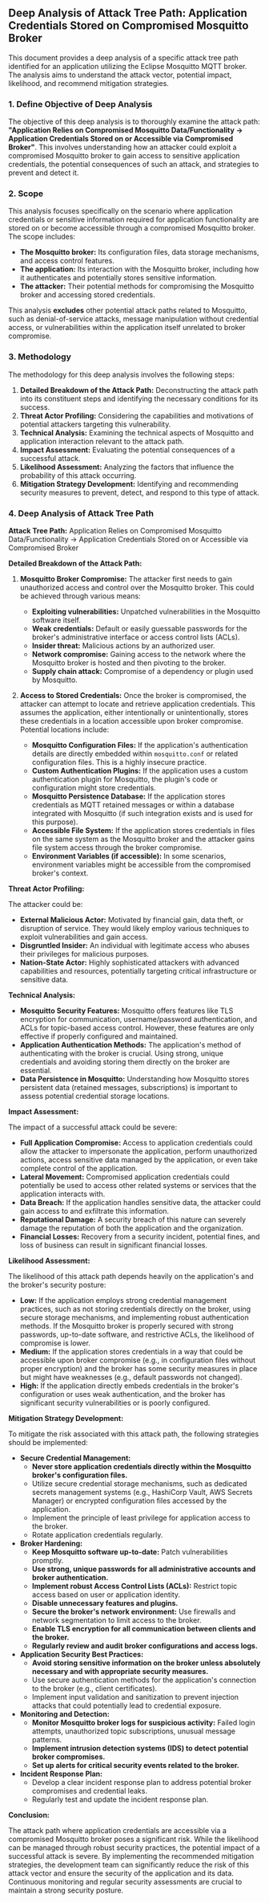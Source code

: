 ## Deep Analysis of Attack Tree Path: Application Credentials Stored on Compromised Mosquitto Broker

This document provides a deep analysis of a specific attack tree path identified for an application utilizing the Eclipse Mosquitto MQTT broker. The analysis aims to understand the attack vector, potential impact, likelihood, and recommend mitigation strategies.

### 1. Define Objective of Deep Analysis

The objective of this deep analysis is to thoroughly examine the attack path: **"Application Relies on Compromised Mosquitto Data/Functionality -> Application Credentials Stored on or Accessible via Compromised Broker"**. This involves understanding how an attacker could exploit a compromised Mosquitto broker to gain access to sensitive application credentials, the potential consequences of such an attack, and strategies to prevent and detect it.

### 2. Scope

This analysis focuses specifically on the scenario where application credentials or sensitive information required for application functionality are stored on or become accessible through a compromised Mosquitto broker. The scope includes:

*   **The Mosquitto broker:** Its configuration files, data storage mechanisms, and access control features.
*   **The application:** Its interaction with the Mosquitto broker, including how it authenticates and potentially stores sensitive information.
*   **The attacker:** Their potential methods for compromising the Mosquitto broker and accessing stored credentials.

This analysis **excludes** other potential attack paths related to Mosquitto, such as denial-of-service attacks, message manipulation without credential access, or vulnerabilities within the application itself unrelated to broker compromise.

### 3. Methodology

The methodology for this deep analysis involves the following steps:

1. **Detailed Breakdown of the Attack Path:**  Deconstructing the attack path into its constituent steps and identifying the necessary conditions for its success.
2. **Threat Actor Profiling:**  Considering the capabilities and motivations of potential attackers targeting this vulnerability.
3. **Technical Analysis:** Examining the technical aspects of Mosquitto and application interaction relevant to the attack path.
4. **Impact Assessment:**  Evaluating the potential consequences of a successful attack.
5. **Likelihood Assessment:**  Analyzing the factors that influence the probability of this attack occurring.
6. **Mitigation Strategy Development:**  Identifying and recommending security measures to prevent, detect, and respond to this type of attack.

### 4. Deep Analysis of Attack Tree Path

**Attack Tree Path:** Application Relies on Compromised Mosquitto Data/Functionality -> Application Credentials Stored on or Accessible via Compromised Broker

**Detailed Breakdown of the Attack Path:**

1. **Mosquitto Broker Compromise:** The attacker first needs to gain unauthorized access and control over the Mosquitto broker. This could be achieved through various means:
    *   **Exploiting vulnerabilities:**  Unpatched vulnerabilities in the Mosquitto software itself.
    *   **Weak credentials:**  Default or easily guessable passwords for the broker's administrative interface or access control lists (ACLs).
    *   **Insider threat:**  Malicious actions by an authorized user.
    *   **Network compromise:**  Gaining access to the network where the Mosquitto broker is hosted and then pivoting to the broker.
    *   **Supply chain attack:** Compromise of a dependency or plugin used by Mosquitto.

2. **Access to Stored Credentials:** Once the broker is compromised, the attacker can attempt to locate and retrieve application credentials. This assumes the application, either intentionally or unintentionally, stores these credentials in a location accessible upon broker compromise. Potential locations include:
    *   **Mosquitto Configuration Files:**  If the application's authentication details are directly embedded within `mosquitto.conf` or related configuration files. This is a highly insecure practice.
    *   **Custom Authentication Plugins:** If the application uses a custom authentication plugin for Mosquitto, the plugin's code or configuration might store credentials.
    *   **Mosquitto Persistence Database:** If the application stores credentials as MQTT retained messages or within a database integrated with Mosquitto (if such integration exists and is used for this purpose).
    *   **Accessible File System:** If the application stores credentials in files on the same system as the Mosquitto broker and the attacker gains file system access through the broker compromise.
    *   **Environment Variables (if accessible):** In some scenarios, environment variables might be accessible from the compromised broker's context.

**Threat Actor Profiling:**

The attacker could be:

*   **External Malicious Actor:** Motivated by financial gain, data theft, or disruption of service. They would likely employ various techniques to exploit vulnerabilities and gain access.
*   **Disgruntled Insider:**  An individual with legitimate access who abuses their privileges for malicious purposes.
*   **Nation-State Actor:**  Highly sophisticated attackers with advanced capabilities and resources, potentially targeting critical infrastructure or sensitive data.

**Technical Analysis:**

*   **Mosquitto Security Features:**  Mosquitto offers features like TLS encryption for communication, username/password authentication, and ACLs for topic-based access control. However, these features are only effective if properly configured and maintained.
*   **Application Authentication Methods:**  The application's method of authenticating with the broker is crucial. Using strong, unique credentials and avoiding storing them directly on the broker are essential.
*   **Data Persistence in Mosquitto:** Understanding how Mosquitto stores persistent data (retained messages, subscriptions) is important to assess potential credential storage locations.

**Impact Assessment:**

The impact of a successful attack could be severe:

*   **Full Application Compromise:** Access to application credentials could allow the attacker to impersonate the application, perform unauthorized actions, access sensitive data managed by the application, or even take complete control of the application.
*   **Lateral Movement:**  Compromised application credentials could potentially be used to access other related systems or services that the application interacts with.
*   **Data Breach:**  If the application handles sensitive data, the attacker could gain access to and exfiltrate this information.
*   **Reputational Damage:**  A security breach of this nature can severely damage the reputation of both the application and the organization.
*   **Financial Losses:**  Recovery from a security incident, potential fines, and loss of business can result in significant financial losses.

**Likelihood Assessment:**

The likelihood of this attack path depends heavily on the application's and the broker's security posture:

*   **Low:** If the application employs strong credential management practices, such as not storing credentials directly on the broker, using secure storage mechanisms, and implementing robust authentication methods. If the Mosquitto broker is properly secured with strong passwords, up-to-date software, and restrictive ACLs, the likelihood of compromise is lower.
*   **Medium:** If the application stores credentials in a way that could be accessible upon broker compromise (e.g., in configuration files without proper encryption) and the broker has some security measures in place but might have weaknesses (e.g., default passwords not changed).
*   **High:** If the application directly embeds credentials in the broker's configuration or uses weak authentication, and the broker has significant security vulnerabilities or is poorly configured.

**Mitigation Strategy Development:**

To mitigate the risk associated with this attack path, the following strategies should be implemented:

*   **Secure Credential Management:**
    *   **Never store application credentials directly within the Mosquitto broker's configuration files.**
    *   Utilize secure credential storage mechanisms, such as dedicated secrets management systems (e.g., HashiCorp Vault, AWS Secrets Manager) or encrypted configuration files accessed by the application.
    *   Implement the principle of least privilege for application access to the broker.
    *   Rotate application credentials regularly.
*   **Broker Hardening:**
    *   **Keep Mosquitto software up-to-date:** Patch vulnerabilities promptly.
    *   **Use strong, unique passwords for all administrative accounts and broker authentication.**
    *   **Implement robust Access Control Lists (ACLs):** Restrict topic access based on user or application identity.
    *   **Disable unnecessary features and plugins.**
    *   **Secure the broker's network environment:** Use firewalls and network segmentation to limit access to the broker.
    *   **Enable TLS encryption for all communication between clients and the broker.**
    *   **Regularly review and audit broker configurations and access logs.**
*   **Application Security Best Practices:**
    *   **Avoid storing sensitive information on the broker unless absolutely necessary and with appropriate security measures.**
    *   Use secure authentication methods for the application's connection to the broker (e.g., client certificates).
    *   Implement input validation and sanitization to prevent injection attacks that could potentially lead to credential exposure.
*   **Monitoring and Detection:**
    *   **Monitor Mosquitto broker logs for suspicious activity:**  Failed login attempts, unauthorized topic subscriptions, unusual message patterns.
    *   **Implement intrusion detection systems (IDS) to detect potential broker compromises.**
    *   **Set up alerts for critical security events related to the broker.**
*   **Incident Response Plan:**
    *   Develop a clear incident response plan to address potential broker compromises and credential leaks.
    *   Regularly test and update the incident response plan.

**Conclusion:**

The attack path where application credentials are accessible via a compromised Mosquitto broker poses a significant risk. While the likelihood can be managed through robust security practices, the potential impact of a successful attack is severe. By implementing the recommended mitigation strategies, the development team can significantly reduce the risk of this attack vector and ensure the security of the application and its data. Continuous monitoring and regular security assessments are crucial to maintain a strong security posture.